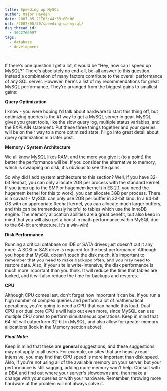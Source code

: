 ```yaml
---
title: Speeding up MySQL
author: Major Hayden
date: 2007-05-21T03:44:33+00:00
url: /2007/05/20/speeding-up-mysql/
dsq_thread_id:
  - 3642766997
tags:
  - database
  - development

---
```

If there's one question I get a lot, it would be "Hey, how can I speed up MySQL?" There's absolutely no end-all, be-all answer to this question. Instead a combination of many factors contribute to the overall performance of any SQL server. However, here's a list of my recommendations for great MySQL performance. They're arranged from the biggest gains to smallest gains:

**Query Optimization**

I know - you were hoping I'd talk about hardware to start this thing off, but optimizing queries is the #1 way to get a MySQL server in gear. MySQL gives you great tools, like the slow query log, multiple status variables, and the EXPLAIN statement. Put these three things together and your queries will be on their way to a more optimized state. I'll go into great detail about query optimization in a later post.

**Memory / System Architecture**

We all know MySQL likes RAM, and the more you give it (to a point) the better the performance will be. If you consider the alternative to memory, which is swapping on disk, it's obvious to see the gains.

So why did I add system architecture to this section? Well, if you have 32-bit Redhat, you can only allocate 2GB per process with the standard kernel. If you jump up to the SMP or hugemem kernel (in ES 2.1, you need the hugemem kernel for this to work), you can allocate 3GB per process. There is a caveat - MySQL can only use 2GB per buffer in 32-bit land. In a 64-bit OS with an appropriate Redhat kernel, you can allocate much larger buffers, and this can be tremendously helpful to tables which use the InnoDB engine. The memory allocation abilities are a great benefit, but also keep in mind that you will also get a boost in math performance within MySQL due to the 64-bit architecture. It's a win-win!

**Disk Performance**

Running a critical database on IDE or SATA drives just doesn't cut it any more. A SCSI or SAS drive is required for the best performance. Although you hope that MySQL doesn't touch the disk much, it's important to remember that you need to make backups often, and you may need to restore data. Also, if your site is write-intensive, the disk performance is much more important than you think. It will reduce the time that tables are locked, and it will also reduce the time for backups and restores.

**CPU**

Although CPU comes last, don't forget how important it can be. If you run a high number of complex queries and perform a lot of mathematical operations, you're going to need a CPU that can handle this load. Dual CPU's or dual core CPU's will help out even more, since MySQL can use multiple CPU cores to perform simultaneous operations. Keep in mind that 64-bit will outperform 32-bit in MySQL, and also allow for greater memory allocations (look in the Memory section above).

**_Final Note:_**

Keep in mind that these are **general** suggestions, and these suggestions may not apply to all users. For example, on sites that are heavily read-intensive, you may find that CPU speed is more important than disk speed. Also, if you're not using all of the available memory on your server, but your performance is still sagging, adding more memory won't help. Consult with a DBA and find out where your server's slowdowns are, then make a change with your queries or with your hardware. Remember, throwing more hardware at the problem will not always solve it.
